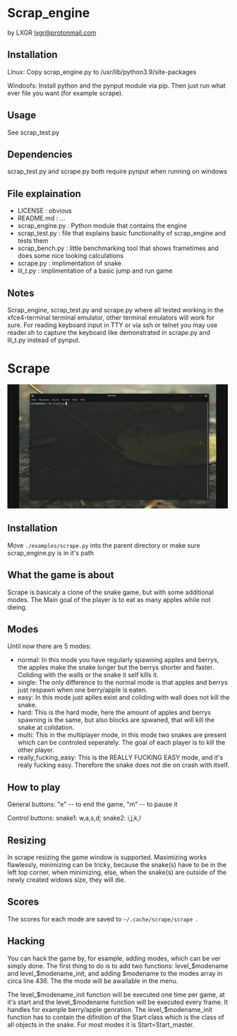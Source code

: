 # Scrap_engine
by LXGR <lxgr@protonmail.com>

## Installation
Linux:
Copy scrap_engine.py to /usr/lib/python3.9/site-packages

Windoofs:
Install python and the pynput module via pip. Then just run what ever file you want (for example scrape).

## Usage
See scrap_test.py

## Dependencies
scrap_test.py and scrape.py both require pynput when running on windows

## File explaination
- LICENSE : obvious
- README.md : ...
- scrap_engine.py : Python module that contains the engine
- scrap_test.py : file that explains basic functionality of scrap_engine and tests them
- scrap_bench.py : little benchmarking tool that shows frametimes and does some nice looking calculations
- scrape.py : implimentation of snake
- lil_t.py : implimentation of a basic jump and run game

## Notes
Scrap_engine, scrap_test.py and scrape.py where all tested working in the xfce4-terminal terminal emulator, other terminal emulators will work for sure.
For reading keyboard input in TTY or via ssh or telnet you may use reader.sh to capture the keyboard like demonstrated in scrape.py and lil_t.py instead of pynput.


# Scrape
![Demo](pics/demo.gif)

## Installation
Move ```./examples/scrape.py``` into the parent directory or make sure scrap_engine.py is in it's path

## What the game is about
Scrape is basicaly a clone of the snake game, but with some additional modes. The Main goal of the player is to eat as many apples while not dieing.

## Modes
Until now there are 5 modes:
- normal: In this mode you have regularly spawning apples and berrys, the apples make the snake longer but the berrys shorter and faster. Coliding with the walls or the snake it self kills it.
- single: The only difference to the normal mode is that apples and berrys just respawn when one berry/apple is eaten.
- easy: In this mode just aplles exist and coliding with wall does not kill the snake.
- hard: This is the hard mode, here the amount of apples and berrys spawning is the same, but also blocks are spwaned, that will kill the snake at colidation.
- multi: This in the multiplayer mode, in this mode two snakes are present which can be controled seperately. The goal of each player is to kill the other player.
- really_fucking_easy: This is the REALLY FUCKING EASY mode, and it's realy fucking easy. Therefore the snake does not die on crash with itself.

## How to play
General buttons: "e" -- to end the game, "m" -- to pause it

Control buttons: snake1: w,a,s,d; snake2: i,j,k,l

## Resizing
In scrape resizing the game window is supported. Maximizing works flawlessly, minimizing can be tricky, because the snake(s) have to be in the left top corner, when minimizing, else, when the snake(s) are outside of the newly created widows size, they will die.

## Scores
The scores for each mode are saved to ```~/.cache/scrape/scrape ```.

## Hacking
You can hack the game by, for esample, adding modes, which can be ver simply done.
The first thing to do is to add two functions: level_$modename and level_$modename_init, and adding $modename to the modes array in circa line 436. The the mode will be awailable in the menu.

The level_$modename_init function will be executed one time per game, at it's start and the level_$modename function will be executed every frame. It handles for example berry/apple genration.
The level_$modename_init function has to contain the difinition of the Start class which is the class of all objects in the snake. For most modes it is Start=Start_master.
